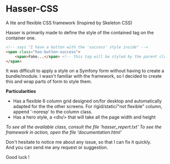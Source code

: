 # Hasser-CSS
A lite and flexible CSS framework (Inspired by Skeleton CSS)

Hasser is primarily made to define the style of the contained tag on the container one.
```html
<!-- says "I have a button with the 'success' style inside" -->
<span class="has-button-success">
    <span>Fake...</span> <!-- this tag will be styled by the parent class -->
</span>
```
It was difficult to apply a style on a Symfony form without having to create a bundle/module. I wasn't familiar with the framework, so I decided to create this and wrap parts of form to style them.

**Particularities**
+ Has a flexible 6 column grid designed on/for desktop and automatically adapted for the the other screens. For rigid/static/"not flexible" column, append '-noresp' to the column class.
+ Has a hero style, a &lt;div/&gt; that will take all the page width and height

*To see all the available class, consult the file 'hasser_repert.txt'*
*To see the framework in action, open the file 'documentation.html'*

Don't hesitate to notice me about any issue, so that I can fix it quickly. <br/>
And you can send me any request or suggestion. <br/>

Good luck !